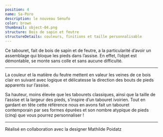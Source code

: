 ```yaml
---
position: 4
name: Sa-Poro
description: le nouveau Senufo
color: brown
thumbnail: object-04.png
structure: Bois de sapin et feutre
structureDetails: couleurs, finitions et taille personnalisable
---
```


Ce tabouret, fait de bois de sapin et de feutre, a la particularité d’avoir un assemblage qui bloque les pieds dans
l’assise. En effet, l’objet est démontable, se monte sans colle et sans aucune difficulté.

---

La couleur et la matière du feutre mettent en valeur les veines de ce bois clair en suivant avec logique et délicatesse
la direction des bouts de pieds apparents sur l’assise.

Sa hauteur, moins élevée que les tabourets classiques, ainsi que la taille de l’assise et la largeur des pieds,
s’inspire d’un tabouret ivoirien. Tout en gardant en tête cette référence nous en avons fait un tabouret contemporain
par ses formes épurées et son nombre atypique de pieds (cinq) que vous pourrez personnaliser !

---

Réalisé en collaboration avec la designer Mathilde Poidatz
